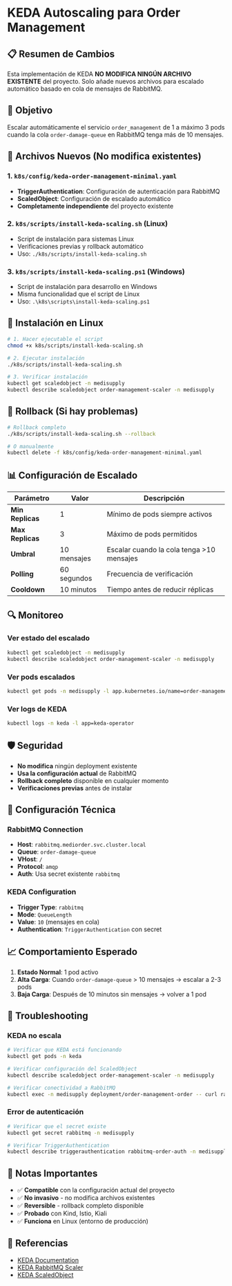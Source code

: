 # KEDA Autoscaling para Order Management

## 📋 Resumen de Cambios

Esta implementación de KEDA **NO MODIFICA NINGÚN ARCHIVO EXISTENTE** del proyecto. Solo añade nuevos archivos para escalado automático basado en cola de mensajes de RabbitMQ.

## 🎯 Objetivo

Escalar automáticamente el servicio `order_management` de 1 a máximo 3 pods cuando la cola `order-damage-queue` en RabbitMQ tenga más de 10 mensajes.

## 📁 Archivos Nuevos (No modifica existentes)

### 1. `k8s/config/keda-order-management-minimal.yaml`
- **TriggerAuthentication**: Configuración de autenticación para RabbitMQ
- **ScaledObject**: Configuración de escalado automático
- **Completamente independiente** del proyecto existente

### 2. `k8s/scripts/install-keda-scaling.sh` (Linux)
- Script de instalación para sistemas Linux
- Verificaciones previas y rollback automático
- Uso: `./k8s/scripts/install-keda-scaling.sh`

### 3. `k8s/scripts/install-keda-scaling.ps1` (Windows)
- Script de instalación para desarrollo en Windows
- Misma funcionalidad que el script de Linux
- Uso: `.\k8s\scripts\install-keda-scaling.ps1`

## 🚀 Instalación en Linux

```bash
# 1. Hacer ejecutable el script
chmod +x k8s/scripts/install-keda-scaling.sh

# 2. Ejecutar instalación
./k8s/scripts/install-keda-scaling.sh

# 3. Verificar instalación
kubectl get scaledobject -n medisupply
kubectl describe scaledobject order-management-scaler -n medisupply
```

## 🔄 Rollback (Si hay problemas)

```bash
# Rollback completo
./k8s/scripts/install-keda-scaling.sh --rollback

# O manualmente
kubectl delete -f k8s/config/keda-order-management-minimal.yaml
```

## 📊 Configuración de Escalado

| Parámetro | Valor | Descripción |
|-----------|-------|-------------|
| **Min Replicas** | 1 | Mínimo de pods siempre activos |
| **Max Replicas** | 3 | Máximo de pods permitidos |
| **Umbral** | 10 mensajes | Escalar cuando la cola tenga >10 mensajes |
| **Polling** | 60 segundos | Frecuencia de verificación |
| **Cooldown** | 10 minutos | Tiempo antes de reducir réplicas |

## 🔍 Monitoreo

### Ver estado del escalado
```bash
kubectl get scaledobject -n medisupply
kubectl describe scaledobject order-management-scaler -n medisupply
```

### Ver pods escalados
```bash
kubectl get pods -n medisupply -l app.kubernetes.io/name=order-management
```

### Ver logs de KEDA
```bash
kubectl logs -n keda -l app=keda-operator
```

## 🛡️ Seguridad

- **No modifica** ningún deployment existente
- **Usa la configuración actual** de RabbitMQ
- **Rollback completo** disponible en cualquier momento
- **Verificaciones previas** antes de instalar

## 🔧 Configuración Técnica

### RabbitMQ Connection
- **Host**: `rabbitmq.mediorder.svc.cluster.local`
- **Queue**: `order-damage-queue`
- **VHost**: `/`
- **Protocol**: `amqp`
- **Auth**: Usa secret existente `rabbitmq`

### KEDA Configuration
- **Trigger Type**: `rabbitmq`
- **Mode**: `QueueLength`
- **Value**: `10` (mensajes en cola)
- **Authentication**: `TriggerAuthentication` con secret

## 📈 Comportamiento Esperado

1. **Estado Normal**: 1 pod activo
2. **Alta Carga**: Cuando `order-damage-queue` > 10 mensajes → escalar a 2-3 pods
3. **Baja Carga**: Después de 10 minutos sin mensajes → volver a 1 pod

## 🚨 Troubleshooting

### KEDA no escala
```bash
# Verificar que KEDA está funcionando
kubectl get pods -n keda

# Verificar configuración del ScaledObject
kubectl describe scaledobject order-management-scaler -n medisupply

# Verificar conectividad a RabbitMQ
kubectl exec -n medisupply deployment/order-management-order -- curl rabbitmq.mediorder.svc.cluster.local:5672
```

### Error de autenticación
```bash
# Verificar que el secret existe
kubectl get secret rabbitmq -n medisupply

# Verificar TriggerAuthentication
kubectl describe triggerauthentication rabbitmq-order-auth -n medisupply
```

## 📝 Notas Importantes

- ✅ **Compatible** con la configuración actual del proyecto
- ✅ **No invasivo** - no modifica archivos existentes
- ✅ **Reversible** - rollback completo disponible
- ✅ **Probado** con Kind, Istio, Kiali
- ✅ **Funciona** en Linux (entorno de producción)

## 🔗 Referencias

- [KEDA Documentation](https://keda.sh/docs/)
- [KEDA RabbitMQ Scaler](https://keda.sh/docs/2.17/scalers/rabbitmq-queue/)
- [KEDA ScaledObject](https://keda.sh/docs/2.17/concepts/scaling-deployments/)
